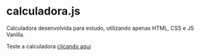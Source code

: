# calculadora.js
Calculadora desenvolvida para estudo, utilizando apenas HTML, CSS e JS Vanilla.

Teste a calculadora [clicando aqui](https://fernandobade.github.io/calculadora.js/calculadora.html "Calculadora.js")
